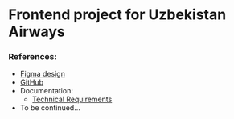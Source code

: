 # Frontend project for Uzbekistan Airways

### References:

-   [Figma design](https://www.figma.com/file/RBgBgH3tqlvjVFygshu2bj/Tripma?type=design&node-id=740-19142&mode=design&t=8GyTi1Lg5A1UHmy0-0)
-   [GitHub](https://github.com/00017501/uz-airways)
-   Documentation:
    - [Technical Requirements](./docs/technical_requirements.md)
-   To be continued...
